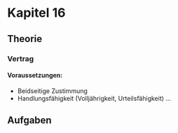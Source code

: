 # Kapitel 16

## Theorie

### Vertrag

#### Voraussetzungen:

- Beidseitige Zustimmung
- Handlungsfähigkeit (Volljährigkeit, Urteilsfähigkeit)
  ...

## Aufgaben

###
